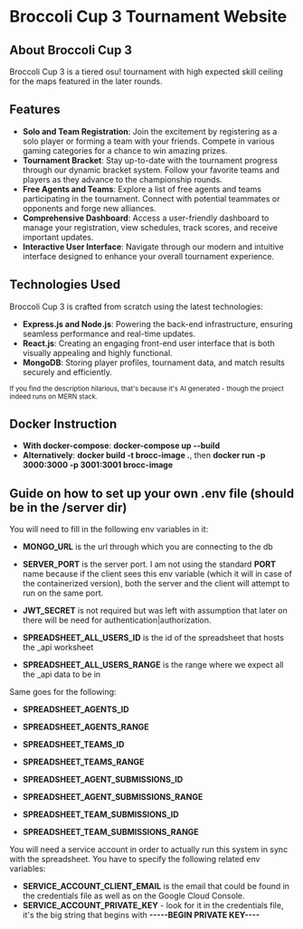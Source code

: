 # Broccoli Cup 3 Tournament Website

## About Broccoli Cup 3

Broccoli Cup 3 is a tiered osu! tournament with high expected skill ceiling for the maps featured in the later rounds. 

## Features

- **Solo and Team Registration**: Join the excitement by registering as a solo player or forming a team with your friends. Compete in various gaming categories for a chance to win amazing prizes.
- **Tournament Bracket**: Stay up-to-date with the tournament progress through our dynamic bracket system. Follow your favorite teams and players as they advance to the championship rounds.
- **Free Agents and Teams**: Explore a list of free agents and teams participating in the tournament. Connect with potential teammates or opponents and forge new alliances.
- **Comprehensive Dashboard**: Access a user-friendly dashboard to manage your registration, view schedules, track scores, and receive important updates.
- **Interactive User Interface**: Navigate through our modern and intuitive interface designed to enhance your overall tournament experience.

## Technologies Used

Broccoli Cup 3 is crafted from scratch using the latest technologies:

- **Express.js and Node.js**: Powering the back-end infrastructure, ensuring seamless performance and real-time updates.
- **React.js**: Creating an engaging front-end user interface that is both visually appealing and highly functional.
- **MongoDB**: Storing player profiles, tournament data, and match results securely and efficiently.


<small>If you find the description hilarious, that's because it's AI generated - though the project indeed runs on MERN stack.</small>


## Docker Instruction
- **With docker-compose**: **docker-compose up --build**
- **Alternatively**: **docker build -t brocc-image .**, then **docker run -p 3000:3000 -p 3001:3001 brocc-image**

## Guide on how to set up your own .env file (should be in the /server dir)
You will need to fill in the following env variables in it:
- **MONGO_URL** is the url through which you are connecting to the db
- **SERVER_PORT** is the server port. I am not using the standard **PORT** name because if the client sees this env variable (which it will in case of the containerized version), both the server and the client will attempt to run on the same port.
- **JWT_SECRET** is not required but was left with assumption that later on there will be need for authentication|authorization. 

- **SPREADSHEET_ALL_USERS_ID** is the id of the spreadsheet that hosts the _api worksheet
- **SPREADSHEET_ALL_USERS_RANGE** is the range where we expect all the _api data to be in

Same goes for the following:
- **SPREADSHEET_AGENTS_ID**
- **SPREADSHEET_AGENTS_RANGE**

- **SPREADSHEET_TEAMS_ID**
- **SPREADSHEET_TEAMS_RANGE**

- **SPREADSHEET_AGENT_SUBMISSIONS_ID**
- **SPREADSHEET_AGENT_SUBMISSIONS_RANGE**

- **SPREADSHEET_TEAM_SUBMISSIONS_ID**
- **SPREADSHEET_TEAM_SUBMISSIONS_RANGE**

You will need a service account in order to actually run this system in sync with the spreadsheet. You have to specify the following related env variables:
- **SERVICE_ACCOUNT_CLIENT_EMAIL** is the email that could be found in the credentials file as well as on the Google Cloud Console.
- **SERVICE_ACCOUNT_PRIVATE_KEY** - look for it in the credentials file, it's the big string that begins with **-----BEGIN PRIVATE KEY----**